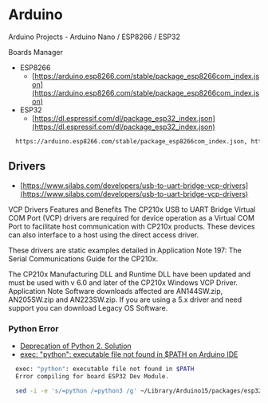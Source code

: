 # Arduino

Arduino Projects - Arduino Nano / ESP8266 / ESP32

Boards Manager

- ESP8266
  - [https://arduino.esp8266.com/stable/package_esp8266com_index.json](https://arduino.esp8266.com/stable/package_esp8266com_index.json)
- ESP32
  - [https://dl.espressif.com/dl/package_esp32_index.json](https://dl.espressif.com/dl/package_esp32_index.json)

```Bash
  https://arduino.esp8266.com/stable/package_esp8266com_index.json, https://dl.espressif.com/dl/package_esp32_index.json
```

## Drivers

- [https://www.silabs.com/developers/usb-to-uart-bridge-vcp-drivers](https://www.silabs.com/developers/usb-to-uart-bridge-vcp-drivers)

VCP Drivers Features and Benefits
The CP210x USB to UART Bridge Virtual COM Port (VCP) drivers are required for device operation as a Virtual COM Port to facilitate host communication with CP210x products. These devices can also interface to a host using the direct access driver.

These drivers are static examples detailed in Application Note 197: The Serial Communications Guide for the CP210x.

The CP210x Manufacturing DLL and Runtime DLL have been updated and must be used with v 6.0 and later of the CP210x Windows VCP Driver. Application Note Software downloads affected are AN144SW.zip, AN205SW.zip and AN223SW.zip. If you are using a 5.x driver and need support you can download Legacy OS Software.

### Python Error

- [Deprecation of Python 2. Solution](https://github.com/espressif/arduino-esp32/issues/4717#issuecomment-1070801525)
- [exec: "python": executable file not found in $PATH on Arduino IDE](https://stackoverflow.com/questions/71143707/exec-python-executable-file-not-found-in-path-on-arduino-ide)

```Bash
  exec: "python": executable file not found in $PATH
  Error compiling for board ESP32 Dev Module.
```

```Bash
  sed -i -e 's/=python /=python3 /g' ~/Library/Arduino15/packages/esp32/hardware/esp32/*/platform.txt
```
